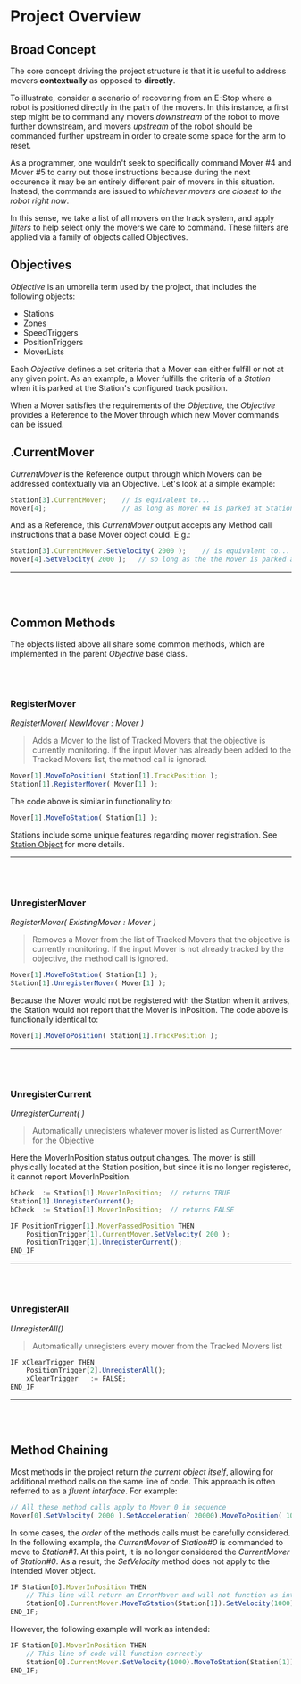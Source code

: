 
# Project Overview

## Broad Concept

The core concept driving the project structure is that it is useful to address movers **contextually** as opposed to **directly**.

To illustrate, consider a scenario of recovering from an E-Stop where a robot is positioned directly in the path of the movers. In this instance, a first step might be to command any movers *downstream* of the robot to move further downstream, and movers *upstream* of the robot should be commanded further upstream in order to create some space for the arm to reset.

As a programmer, one wouldn't seek to specifically command Mover #4 and Mover #5 to carry out those instructions because during the next occurence it may be an entirely different pair of movers in this situation. Instead, the commands are issued to *whichever movers are closest to the robot right now*.

In this sense, we take a list of all movers on the track system, and apply *filters* to help select only the movers we care to command. These filters are applied via a family of objects called Objectives.


## Objectives

*Objective* is an umbrella term used by the project, that includes the following objects:

- Stations
- Zones
- SpeedTriggers
- PositionTriggers
- MoverLists

Each *Objective* defines a set criteria that a Mover can either fulfill or not at any given point. As an example, a Mover fulfills the criteria of a *Station* when it is parked at the Station's configured track position.

When a Mover satisfies the requirements of the *Objective*, the *Objective* provides a Reference to the Mover through which new Mover commands can be issued.

## .CurrentMover

*CurrentMover* is the Reference output through which Movers can be addressed contextually via an Objective. Let's look at a simple example:

```javascript
Station[3].CurrentMover;	// is equivalent to...
Mover[4];					// as long as Mover #4 is parked at Station#3
```

And as a Reference, this *CurrentMover* output accepts any Method call instructions that a base Mover object could. E.g.:

```javascript
Station[3].CurrentMover.SetVelocity( 2000 );	// is equivalent to...
Mover[4].SetVelocity( 2000 );	// so long as the the Mover is parked as above
```


---
<br>
<br>

## Common Methods

The objects listed above all share some common methods, which are implemented in the parent *Objective* base class.

<br>
<br>

### RegisterMover

*RegisterMover( NewMover : Mover )*

> Adds a Mover to the list of Tracked Movers that the objective is currently monitoring. If the input Mover has already been added to the Tracked Movers list, the method call is ignored.

```javascript
Mover[1].MoveToPosition( Station[1].TrackPosition );
Station[1].RegisterMover( Mover[1] );
```

The code above is similar in functionality to:

```javascript
Mover[1].MoveToStation( Station[1] );
```

Stations include some unique features regarding mover registration. See [Station Object](Station.md) for more details.

---
<br>
<br>

### UnregisterMover

*RegisterMover( ExistingMover : Mover )*

> Removes a Mover from the list of Tracked Movers that the objective is currently monitoring. If the input Mover is not already tracked by the objective, the method call is ignored.

```javascript
Mover[1].MoveToStation( Station[1] );
Station[1].UnregisterMover( Mover[1] );
```

Because the Mover would not be registered with the Station when it arrives, the Station would not report that the Mover is InPosition. The code above is functionally identical to:

```javascript
Mover[1].MoveToPosition( Station[1].TrackPosition );
```

---
<br>
<br>

### UnregisterCurrent

*UnregisterCurrent( )*

> Automatically unregisters whatever mover is listed as CurrentMover for the Objective

Here the MoverInPosition status output changes. The mover is still physically located at the Station position, but since it is no longer registered, it cannot report MoverInPosition.

```javascript
bCheck	:= Station[1].MoverInPosition;	// returns TRUE
Station[1].UnregisterCurrent();
bCheck	:= Station[1].MoverInPosition;	// returns FALSE
```

```javascript
IF PositionTrigger[1].MoverPassedPosition THEN
	PositionTrigger[1].CurrentMover.SetVelocity( 200 );
	PositionTrigger[1].UnregisterCurrent();
END_IF
```

---
<br>
<br>

### UnregisterAll

*UnregisterAll()*

> Automatically unregisters every mover from the Tracked Movers list

```javascript
IF xClearTrigger THEN
	PositionTrigger[2].UnregisterAll();
	xClearTrigger	:= FALSE;
END_IF
```

---
<br>
<br>

## Method Chaining

Most methods in the project return *the current object itself*, allowing for additional method calls on the same line of code. This approach is often referred to as a *fluent interface*. For example:

```javascript
// All these method calls apply to Mover 0 in sequence
Mover[0].SetVelocity( 2000 ).SetAcceleration( 20000).MoveToPosition( 1000 );
```

In some cases, the *order* of the methods calls must be carefully considered. In the following example, the *CurrentMover* of *Station#0* is commanded to move to *Station#1*. At this point, it is no longer considered the *CurrentMover* of *Station#0*. As a result, the *SetVelocity* method does not apply to the intended Mover object.

```javascript
IF Station[0].MoverInPosition THEN
	// This line will return an ErrorMover and will not function as intended
	Station[0].CurrentMover.MoveToStation(Station[1]).SetVelocity(1000);
END_IF;
```

However, the following example will work as intended:

```javascript
IF Station[0].MoverInPosition THEN
	// This line of code will function correctly
	Station[0].CurrentMover.SetVelocity(1000).MoveToStation(Station[1]);
END_IF;
```
